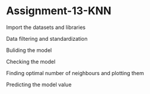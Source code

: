 # Assignment-13-KNN

Import the datasets and libraries

Data filtering and standardization

Buliding the model

Checking the model

Finding optimal number of neighbours and plotting them

Predicting the model value

